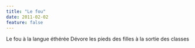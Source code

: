 ```yaml
---
title: "Le fou"
date: 2011-02-02
feature: false
---
```


Le fou à la langue éthérée
Dévore les pieds des filles à la sortie des classes
